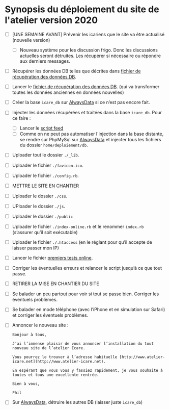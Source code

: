 # Synopsis du déploiement du site de l'atelier version 2020



- [ ] [UNE SEMAINE AVANT] Prévenir les icariens que le site va être actualisé (nouvelle version)

  - [ ] Nouveau système pour les discussion frigo. Donc les discussions actuelles seront détruites. Les récupérer si nécessaire ou répondre aux derniers messages.

- [ ] Récupérer les données DB telles que décrites dans [fichier de récupération des données DB][].

- [ ] Lancer le [fichier de récupération des données DB][]. (qui va transformer toutes les données anciennes en données nouvelles)

- [ ] Créer la base `icare_db` sur [AlwaysData](https://admin.alwaysdata.com/) si ce n’est pas encore fait.

- [ ] Injecter les données récupérées et traitées dans la base `icare_db`. Pour ce faire :
	- [ ] Lancer le  [script feed](/Users/philippeperret/Sites/AlwaysData/Icare_2020/_dev_/__DEPLOIEMENT__/feed_db_icare.rb)
	- [ ] Comme on ne peut pas automatiser l'injection dans la base distante, se rendre sur PhpMySql sur [AlwaysData](https://admin.alwaysdata.com/) et injecter tous les fichiers du dossier `home/deploiement/db`.

- [ ] Uploader tout le dossier `./_lib`.

- [ ] Uploader le fichier `./favicon.ico`.

- [ ] Uploader le fichier `./config.rb`.

- [ ] METTRE LE SITE EN CHANTIER

- [ ] Uploader le dossier `./css`.

- [ ] UPloader le dossier `./js`.

- [ ] Uploader le dossier `./public`

- [ ] Uploader le fichier `./index-online.rb` et le renommer `index.rb` (s’assurer qu’il soit exécutable)

- [ ] Uploader le fichier `./.htaccess` (en le réglant pour qu’il accepte de laisser passer mon IP)

- [ ] Lancer le fichier [premiers tests online](/Users/philippeperret/Sites/AlwaysData/Icare_2020/_dev_/__DEPLOIEMENT__/premiers_tests_online.rb).

- [ ]  Corriger les éventuelles erreurs et relancer le script jusqu’à ce que tout passe.

- [ ] RETIRER LA MISE EN CHANTIER DU SITE

- [ ] Se balader un peu partout pour voir si tout se passe bien. Corriger les éventuels problèmes.

- [ ] Se balader en mode téléphone (avec l’iPhone et en simulation sur Safari) et corriger les éventuels problèmes.

- [ ] Annoncer le nouveau site :

  ~~~
  Bonjour à tous,
  
  J’ai l’immense plaisir de vous annoncer l’installation du tout nouveau site de l’atelier Icare.
  
  Vous pourrez le trouver à l’adresse habituelle [http://www.atelier-icare.net](http://www.atelier-icare.net).
  
  En espérant que vous vous y fassiez rapidement, je vous souhaite à toutes et tous une excellente rentrée.
  
  Bien à vous,
  
  Phil
  ~~~

  

- [ ] Sur [AlwaysData](https://admin.alwaysdata.com/), détruire les autres DB (laisser juste `icare_db`)



[fichier de récupération des données DB]: /Users/philippeperret/Sites/AlwaysData/Icare_2020/_dev_/__DEPLOIEMENT__/recuperation_donnees_DB.rb

[dossier des bonnes données DB]: /Users/philippeperret/Sites/AlwaysData/xbackups/Goods_for_2020